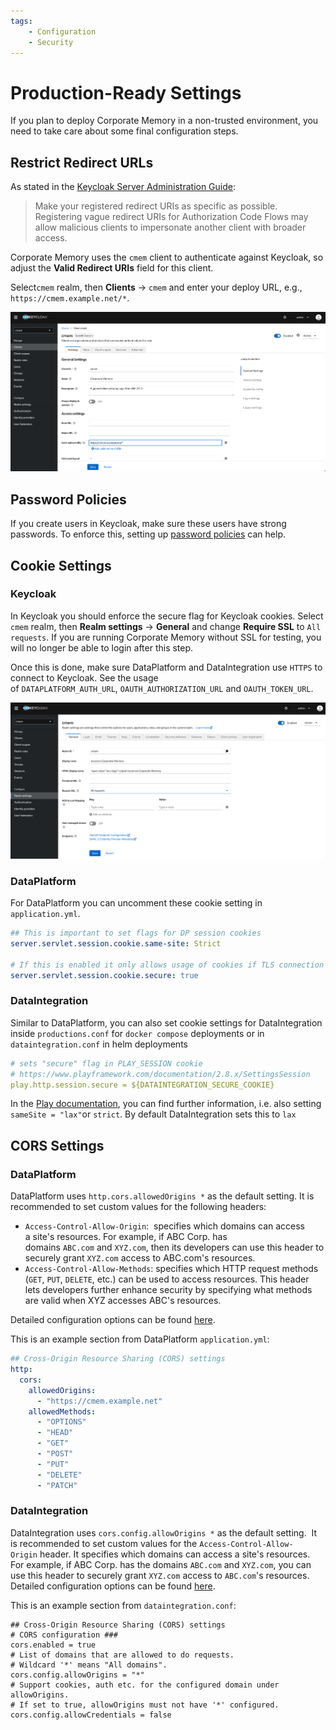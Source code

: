 ```yaml
---
tags:
    - Configuration
    - Security
---
```

# Production-Ready Settings

If you plan to deploy Corporate Memory in a non-trusted environment, you need to take care about some final configuration steps.

## Restrict Redirect URLs

As stated in the [Keycloak Server Administration Guide](https://www.keycloak.org/docs/latest/server_admin/index.html#unspecific-redirect-uris_server_administration_guide):

> Make your registered redirect URIs as specific as possible. Registering vague redirect URIs for Authorization Code Flows may allow malicious clients to impersonate another client with broader access.

Corporate Memory uses the `cmem` client to authenticate against Keycloak, so adjust the **Valid Redirect URIs** field for this client.

Select`cmem` realm, then **Clients** → `cmem` and enter your deploy URL, e.g., `https://cmem.example.net/*`.

![Keycloak: Client Settings: Valid Redirect URLs](23-1-keycloak-client-settings.png)

## Password Policies

If you create users in Keycloak, make sure these users have strong passwords.
To enforce this, setting up [password policies](https://www.keycloak.org/docs/latest/server_admin/index.html#_password-policies) can help.

## Cookie Settings

### Keycloak

In Keycloak you should enforce the secure flag for Keycloak cookies.
Select `cmem` realm, then **Realm settings** → **General** and change **Require SSL** to `All requests`.
If you are running Corporate Memory without SSL for testing, you will no longer be able to login after this step.

Once this is done, make sure DataPlatform and DataIntegration use `HTTPS` to connect to Keycloak.
See the usage of `DATAPLATFORM_AUTH_URL`, `OAUTH_AUTHORIZATION_URL` and `OAUTH_TOKEN_URL`.

![Keycloak: Client Settings](23-1-keycloak-realm-settings.png)

### DataPlatform

For DataPlatform you can uncomment these cookie setting in `application.yml`.

```yaml
## This is important to set flags for DP session cookies
server.servlet.session.cookie.same-site: Strict

# If this is enabled it only allows usage of cookies if TLS connection are available
server.servlet.session.cookie.secure: true
```

### DataIntegration

Similar to DataPlatform, you can also set cookie settings for DataIntegration inside `productions.conf` for `docker compose` deployments or in `dataintegration.conf` in helm deployments

```yaml
# sets "secure" flag in PLAY_SESSION cookie
# https://www.playframework.com/documentation/2.8.x/SettingsSession
play.http.session.secure = ${DATAINTEGRATION_SECURE_COOKIE}
```

In the [Play documentation](https://www.playframework.com/documentation/2.8.x/SettingsSession), you can find further information, i.e. also setting `sameSite = "lax"`or `strict`. By default DataIntegration sets this to `lax`


## CORS Settings

### DataPlatform

DataPlatform uses `http.cors.allowedOrigins *` as the default setting.
It is recommended to set custom values for the following headers:

- `Access-Control-Allow-Origin`:  specifies which domains can access a site's resources. For example, if ABC Corp. has domains `ABC.com` and `XYZ.com`, then its developers can use this header to securely grant `XYZ.com` access to ABC.com's resources.
- `Access-Control-Allow-Methods`: specifies which HTTP request methods (`GET`, `PUT`, `DELETE`, etc.) can be used to access resources. This header lets developers further enhance security by specifying what methods are valid when XYZ accesses ABC's resources.

Detailed configuration options can be found [here](./../dataplatform/index.md).

This is an example section from DataPlatform `application.yml`:

```yaml
## Cross-Origin Resource Sharing (CORS) settings
http:
  cors:
    allowedOrigins:
      - "https://cmem.example.net"
    allowedMethods:
      - "OPTIONS"
      - "HEAD"
      - "GET"
      - "POST"
      - "PUT"
      - "DELETE"
      - "PATCH"
```

### DataIntegration

DataIntegration uses `cors.config.allowOrigins *` as the default setting. 
It is recommended to set custom values for the `Access-Control-Allow-Origin` header.
It specifies which domains can access a site's resources.
For example, if ABC Corp. has the domains `ABC.com` and `XYZ.com`, you can use this header to securely grant `XYZ.com` access to `ABC.com`'s resources.
Detailed configuration options can be found [here](./../dataintegration/index.md).

This is an example section from `dataintegration.conf`:

```text
## Cross-Origin Resource Sharing (CORS) settings
# CORS configuration ###
cors.enabled = true
# List of domains that are allowed to do requests.
# Wildcard '*' means "All domains".
cors.config.allowOrigins = "*"
# Support cookies, auth etc. for the configured domain under allowOrigins.
# If set to true, allowOrigins must not have '*' configured.
cors.config.allowCredentials = false
```

